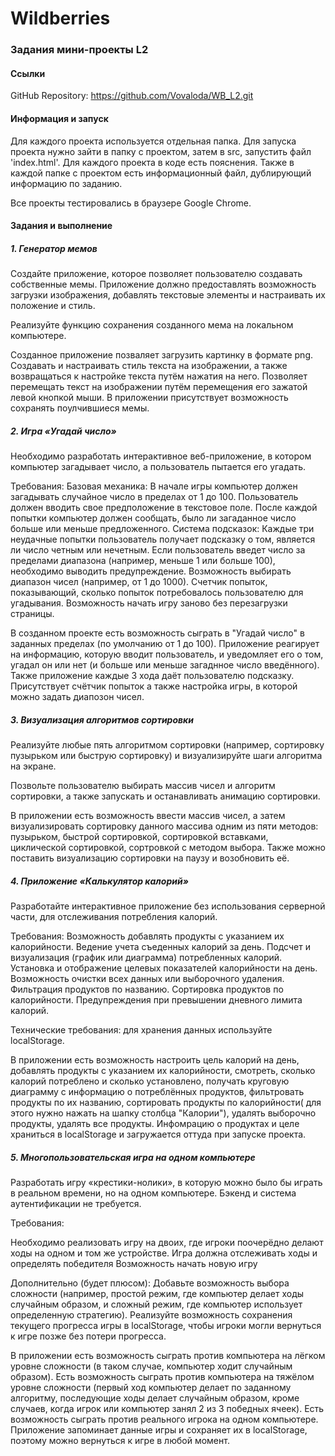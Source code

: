 # Wildberries

### Задания мини-проекты L2

#### Ссылки

GitHub Repository: https://github.com/Vovaloda/WB_L2.git

#### Информация и запуск

Для каждого проекта используется отдельная папка. Для запуска проекта нужно зайти в папку с проектом, затем в src, запустить файл 'index.html'. Для каждого проекта в коде есть пояснения. Также в каждой папке с проектом есть информационный файл, дублирующий информацию по заданию.

Все проекты тестировались в браузере Google Chrome.

#### Задания и выполнение

##### 1. Генератор мемов

Создайте приложение, которое позволяет пользователю создавать собственные мемы. Приложение должно предоставлять возможность загрузки изображения, добавлять текстовые элементы и настраивать их положение и стиль.

Реализуйте функцию сохранения созданного мема на локальном компьютере.

Созданное приложение позваляет загрузить картинку в формате png. Создавать и настраивать стиль текста на изображении, а также возвращаться к настройке текста путём нажатия на него. Позволяет перемещать текст на изображении путём перемещения его зажатой левой кнопкой мыши. В приложении присутствует возможность сохранять поулчившиеся мемы.

##### 2. Игра «Угадай число»

Необходимо разработать интерактивное веб-приложение, в котором компьютер загадывает число, а пользователь пытается его угадать.

Требования:
Базовая механика:
В начале игры компьютер должен загадывать случайное число в пределах от 1 до 100.
Пользователь должен вводить свое предположение в текстовое поле.
После каждой попытки компьютер должен сообщать, было ли загаданное число больше или меньше предложенного.
Система подсказок:
Каждые три неудачные попытки пользователь получает подсказку о том, является ли число четным или нечетным.
Если пользователь введет число за пределами диапазона (например, меньше 1 или больше 100), необходимо выводить предупреждение.
Возможность выбирать диапазон чисел (например, от 1 до 1000).
Счетчик попыток, показывающий, сколько попыток потребовалось пользователю для угадывания.
Возможность начать игру заново без перезагрузки страницы.

В созданном проекте есть возможность сыграть в "Угадай число" в заданных пределах (по умолчанию от 1 до 100). Приложение реагирует на информацию, которую вводит пользователь, и уведомляет его о том, угадал он или нет (и больше или меньше загаднное число введённого). Также приложение каждые 3 хода даёт пользователю подсказку. Присутствует счётчик попыток а также настройка игры, в которой можно задать диапозон чисел.

##### 3. Визуализация алгоритмов сортировки

Реализуйте любые пять алгоритмом сортировки (например, сортировку пузырьком или быструю сортировку) и визуализируйте шаги алгоритма на экране.

Позвольте пользователю выбирать массив чисел и алгоритм сортировки, а также запускать и останавливать анимацию сортировки.

В приложении есть возможность ввести массив чисел, а затем визуализировать сортировку данного массива одним из пяти методов: пузырьком, быстрой сортировкой, сортировкой вставками, циклической сортировкой, сортровкой с методом выбора. Также можно поставить визуализацию сортировки на паузу и возобновить её.

##### 4. Приложение «Калькулятор калорий»

Разработайте интерактивное приложение без использования серверной части, для отслеживания потребления калорий.

Требования:
Возможность добавлять продукты с указанием их калорийности.
Ведение учета съеденных калорий за день.
Подсчет и визуализация (график или диаграмма) потребленных калорий.
Установка и отображение целевых показателей калорийности на день.
Возможность очистки всех данных или выборочного удаления.
Фильтрация продуктов по названию.
Сортировка продуктов по калорийности.
Предупреждения при превышении дневного лимита калорий.

Технические требования: для хранения данных используйте localStorage.

В приложении есть возможность настроить цель калорий на день, добавлять продукты с указанием их калорийности, смотреть, сколько калорий потреблено и сколько установлено, получать круговую диаграмму с информацию о потреблённых продуктов, фильтровать продукты по их названию, сортировать продукты по калорийности( для этого нужно нажать на шапку столбца "Калории"), удалять выборочно продукты, удалять все продукты. Инфомрацию о продуктах и целе храниться в localStorage и загружается оттуда при запуске проекта.

##### 5. Многопользовательская игра на одном компьютере

Разработать игру «крестики-нолики», в которую можно было бы играть в реальном времени, но на одном компьютере. Бэкенд и система аутентификации не требуется.

Требования:

Необходимо реализовать игру на двоих, где игроки поочерёдно делают ходы на одном и том же устройстве.
Игра должна отслеживать ходы и определять победителя
Возможность начать новую игру

Дополнительно (будет плюсом):
Добавьте возможность выбора сложности (например, простой режим, где компьютер делает ходы случайным образом, и сложный режим, где компьютер использует определенную стратегию).
Реализуйте возможность сохранения текущего прогресса игры в localStorage, чтобы игроки могли вернуться к игре позже без потери прогресса.

В приложении есть возможность сыграть против компьютера на лёгком уровне сложности (в таком случае, компьютер ходит случайным образом). Есть возможность сыграть против компьютера на тяжёлом уровне сложности (первый ход компьютер делает по заданному алгоритму, последующие ходы делает случайным образом, кроме случаев, когда игрок или компьютер занял 2 из 3 победных ячеек). Есть возможность сыграть против реального игрока на одном компьютере.
Приложение запоминает данные игры и сохраняет их в localStorage, поэтому можно вернуться к игре в любой момент.
